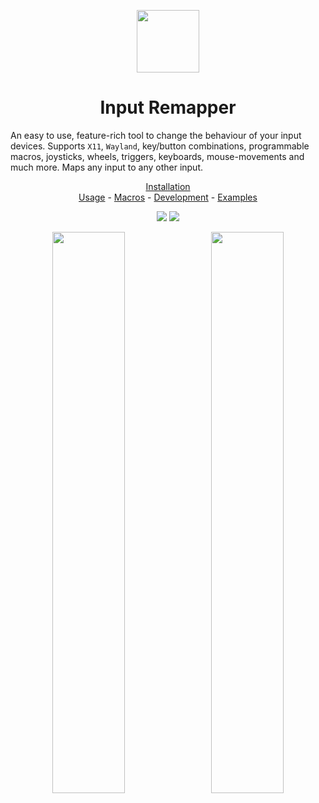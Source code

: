 <p align="center"><img src="data/input-remapper.svg" width=100/></p>

<h1 align="center">Input Remapper</h1>

An easy to use, feature-rich tool to change the behaviour of your input
devices.
Supports `X11`, `Wayland`, key/button combinations, programmable macros,
joysticks, wheels, triggers, keyboards, mouse-movements and much
more. Maps any input to any other input.

<p align="center">
<a href="readme/installation.md">Installation</a></br> 
<a href="readme/usage.md">Usage</a> - 
<a href="readme/macros.md">Macros</a> - 
<a href="readme/development.md">Development</a> -
<a href="readme/examples.md">Examples</a>
</p>

<p align="center"><img src="readme/pylint.svg"/> <img src="readme/coverage.svg"/></p>

<p align="center">
  <img src="readme/screenshot.png" width="48%"/>
  &#160;
  <img src="readme/screenshot_2.png" width="48%"/>
</p>
